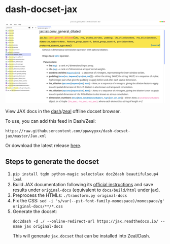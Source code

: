 # dash-docset-jax

![screenshot](/screenshot.jpg)

View JAX docs in the [dash](https://kapeli.com/dash)/[zeal](https://github.com/zealdocs/zeal) offline docset browser.

To use, you can add this feed in Dash/Zeal:
```
https://raw.githubusercontent.com/ppwwyyxx/dash-docset-jax/master/Jax.xml
```
Or download the latest release [here](https://github.com/ppwwyyxx/dash-docset-jax/releases).


## Steps to generate the docset

1. `pip install tqdm python-magic selectolax doc2dash beautifulsoup4 lxml`
2. Build JAX documentation following its [official instructions](https://jax.readthedocs.io/en/latest/developer.html#update-documentation)
   and save results under `original-docs` (equivalent to `docs/build/html` under jax).
3. Preprocess the HTMLs: `./transform.py original-docs`
4. Fix the CSS: `sed -i 's/var(--pst-font-family-monospace)/monospace/g' original-docs/**/*.css`
5. Generate the docset:
   ```
   doc2dash -d ./ --online-redirect-url https://jax.readthedocs.io/ --name jax original-docs
   ```
   This will generate `jax.docset` that can be installed into Zeal/Dash.
